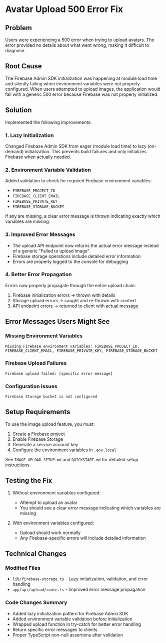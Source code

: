 # Avatar Upload 500 Error Fix

## Problem
Users were experiencing a 500 error when trying to upload avatars. The error provided no details about what went wrong, making it difficult to diagnose.

## Root Cause
The Firebase Admin SDK initialization was happening at module load time and silently failing when environment variables were not properly configured. When users attempted to upload images, the application would fail with a generic 500 error because Firebase was not properly initialized.

## Solution
Implemented the following improvements:

### 1. Lazy Initialization
Changed Firebase Admin SDK from eager (module load time) to lazy (on-demand) initialization. This prevents build failures and only initializes Firebase when actually needed.

### 2. Environment Variable Validation
Added validation to check for required Firebase environment variables:
- `FIREBASE_PROJECT_ID`
- `FIREBASE_CLIENT_EMAIL`
- `FIREBASE_PRIVATE_KEY`
- `FIREBASE_STORAGE_BUCKET`

If any are missing, a clear error message is thrown indicating exactly which variables are missing.

### 3. Improved Error Messages
- The upload API endpoint now returns the actual error message instead of a generic "Failed to upload image"
- Firebase storage operations include detailed error information
- Errors are properly logged to the console for debugging

### 4. Better Error Propagation
Errors now properly propagate through the entire upload chain:
1. Firebase initialization errors → thrown with details
2. Storage upload errors → caught and re-thrown with context
3. API endpoint errors → returned to client with actual message

## Error Messages Users Might See

### Missing Environment Variables
```
Missing Firebase environment variables: FIREBASE_PROJECT_ID, FIREBASE_CLIENT_EMAIL, FIREBASE_PRIVATE_KEY, FIREBASE_STORAGE_BUCKET
```

### Firebase Upload Failures
```
Firebase upload failed: [specific error message]
```

### Configuration Issues
```
Firebase Storage bucket is not configured
```

## Setup Requirements
To use the image upload feature, you must:

1. Create a Firebase project
2. Enable Firebase Storage
3. Generate a service account key
4. Configure the environment variables in `.env.local`

See `IMAGE_UPLOAD_SETUP.md` and `QUICKSTART.md` for detailed setup instructions.

## Testing the Fix
1. Without environment variables configured:
   - Attempt to upload an avatar
   - You should see a clear error message indicating which variables are missing

2. With environment variables configured:
   - Upload should work normally
   - Any Firebase-specific errors will include detailed information

## Technical Changes

### Modified Files
- `lib/firebase-storage.ts` - Lazy initialization, validation, and error handling
- `app/api/upload/route.ts` - Improved error message propagation

### Code Changes Summary
- Added lazy initialization pattern for Firebase Admin SDK
- Added environment variable validation before initialization
- Wrapped upload function in try-catch for better error handling
- Return specific error messages to clients
- Proper TypeScript non-null assertions after validation
